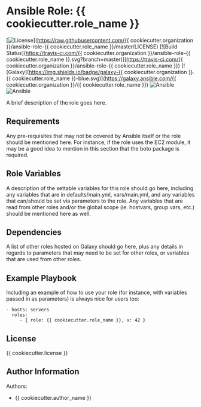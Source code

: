 Ansible Role: {{ cookiecutter.role_name }}
=========
[![License](https://img.shields.io/badge/license-Apache-green.svg?style=flat)](https://raw.githubusercontent.com/{{ cookiecutter.organization }}/ansible-role-{{ cookiecutter.role_name }}/master/LICENSE)
[![Build Status](https://travis-ci.com/{{ cookiecutter.organization }}/ansible-role-{{ cookiecutter.role_name }}.svg?branch=master)](https://travis-ci.com/{{ cookiecutter.organization }}/ansible-role-{{ cookiecutter.role_name }})
[![Galaxy](https://img.shields.io/badge/galaxy-{{ cookiecutter.organization }}.{{ cookiecutter.role_name }}-blue.svg)](https://galaxy.ansible.com/{{ cookiecutter.organization }}/{{ cookiecutter.role_name }})
![Ansible](https://img.shields.io/ansible/role/d/role_id.svg)
![Ansible](https://img.shields.io/badge/dynamic/json.svg?label=min_ansible_version&url=https%3A%2F%2Fgalaxy.ansible.com%2Fapi%2Fv1%2Froles%2Frole_id%2F&query=$.min_ansible_version)

A brief description of the role goes here.

Requirements
------------

Any pre-requisites that may not be covered by Ansible itself or the role should
be mentioned here. For instance, if the role uses the EC2 module, it may be a
good idea to mention in this section that the boto package is required.

Role Variables
--------------

A description of the settable variables for this role should go here, including
any variables that are in defaults/main.yml, vars/main.yml, and any variables
that can/should be set via parameters to the role. Any variables that are read
from other roles and/or the global scope (ie. hostvars, group vars, etc.) should
be mentioned here as well.

Dependencies
------------

A list of other roles hosted on Galaxy should go here, plus any details in
regards to parameters that may need to be set for other roles, or variables that
are used from other roles.

Example Playbook
----------------

Including an example of how to use your role (for instance, with variables
passed in as parameters) is always nice for users too:

    - hosts: servers
      roles:
         - { role: {{ cookiecutter.role_name }}, x: 42 }

License
-------

{{ cookiecutter.license }}

Author Information
------------------

Authors:
  - {{ cookiecutter.author_name }}
